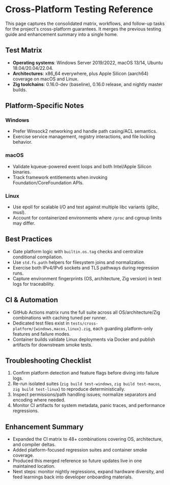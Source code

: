 # Cross-Platform Testing Reference

This page captures the consolidated matrix, workflows, and follow-up tasks for the project's cross-platform guarantees. It merges the previous testing guide and enhancement summary into a single home.

## Test Matrix
- **Operating systems**: Windows Server 2019/2022, macOS 13/14, Ubuntu 18.04/20.04/22.04.
- **Architectures**: x86_64 everywhere, plus Apple Silicon (aarch64) coverage on macOS and Linux.
- **Zig toolchains**: 0.16.0-dev (baseline), 0.16.0 release, and nightly master builds.

## Platform-Specific Notes
### Windows
- Prefer Winsock2 networking and handle path casing/ACL semantics.
- Exercise service management, registry interactions, and file locking behavior.

### macOS
- Validate kqueue-powered event loops and both Intel/Apple Silicon binaries.
- Track framework entitlements when invoking Foundation/CoreFoundation APIs.

### Linux
- Use epoll for scalable I/O and test against multiple libc variants (glibc, musl).
- Account for containerized environments where `/proc` and cgroup limits may differ.

## Best Practices
- Gate platform logic with `builtin.os.tag` checks and centralize conditional compilation.
- Use `std.fs.path` helpers for filesystem joins and normalization.
- Exercise both IPv4/IPv6 sockets and TLS pathways during regression runs.
- Capture environment fingerprints (OS, architecture, Zig version) in test logs for traceability.

## CI & Automation
- GitHub Actions matrix runs the full suite across all OS/architecture/Zig combinations with caching tuned per runner.
- Dedicated test files exist in `tests/cross-platform/{windows,macos,linux}.zig`, each guarding platform-only features and failure modes.
- Container builds validate Linux deployments via Docker and publish artifacts for downstream smoke tests.

## Troubleshooting Checklist
1. Confirm platform detection and feature flags before diving into failure logs.
2. Re-run isolated suites (`zig build test-windows`, `zig build test-macos`, `zig build test-linux`) to reproduce deterministically.
3. Inspect permissions/path handling issues; normalize separators and encoding where needed.
4. Monitor CI artifacts for system metadata, panic traces, and performance regressions.

## Enhancement Summary
- Expanded the CI matrix to 48+ combinations covering OS, architecture, and compiler deltas.
- Added platform-focused regression suites and container smoke coverage.
- Produced this merged reference so future updates live in one maintained location.
- Next steps: monitor nightly regressions, expand hardware diversity, and feed learnings back into developer onboarding materials.
